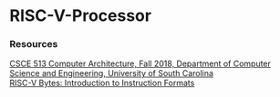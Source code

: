 # RISC-V-Processor

### Resources
[CSCE 513 Computer Architecture, Fall 2018, Department of Computer Science and Engineering, University of South Carolina](https://passlab.github.io/CSCE513/) <br />
[RISC-V Bytes: Introduction to Instruction Formats](https://danielmangum.com/posts/risc-v-bytes-intro-instruction-formats/) <br />